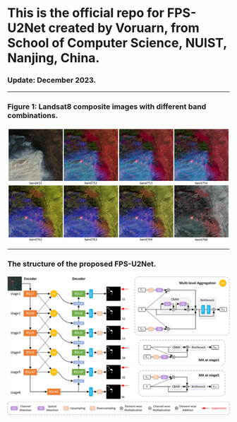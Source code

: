 <h1>This is the official repo for FPS-U2Net created 
by Voruarn, from School of Computer Science, NUIST, Nanjing, China. </h1>
<h3>Update: December 2023.</h3>
<hr>
<h3>Figure 1: Landsat8 composite images with different band combinations.</h3>
<img src="imgs/BandsComp.png">
<hr>
<h3>The structure of the proposed FPS-U2Net.</h3>
<img src="imgs/FPSU2Net.png">







